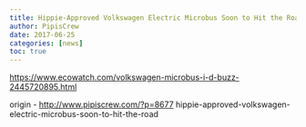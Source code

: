 ```yaml
---
title: Hippie-Approved Volkswagen Electric Microbus Soon to Hit the Road
author: PipisCrew
date: 2017-06-25
categories: [news]
toc: true
---
```


https://www.ecowatch.com/volkswagen-microbus-i-d-buzz-2445720895.html

origin - http://www.pipiscrew.com/?p=8677 hippie-approved-volkswagen-electric-microbus-soon-to-hit-the-road